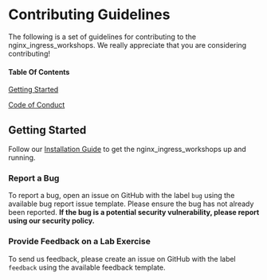 # Contributing Guidelines

The following is a set of guidelines for contributing to the nginx_ingress_workshops. We really appreciate that you are considering contributing!

#### Table Of Contents

[Getting Started](#getting-started)

[Code of Conduct](https://github.com/nginxinc/nginx-ingress-workshops/blob/main/CODE_OF_CONDUCT.md)

## Getting Started

Follow our [Installation Guide](https://github.com/nginxinc/nginx-ingress-workshops/blob/main/README.md#Installation) to get the nginx_ingress_workshops up and running.

<!-- ### Project Structure (OPTIONAL) -->

### Report a Bug

To report a bug, open an issue on GitHub with the label `bug` using the available bug report issue template. Please ensure the bug has not already been reported. **If the bug is a potential security vulnerability, please report using our security policy.**

### Provide Feedback on a Lab Exercise

To send us feedback, please create an issue on GitHub with the label `feedback` using the available feedback template.


